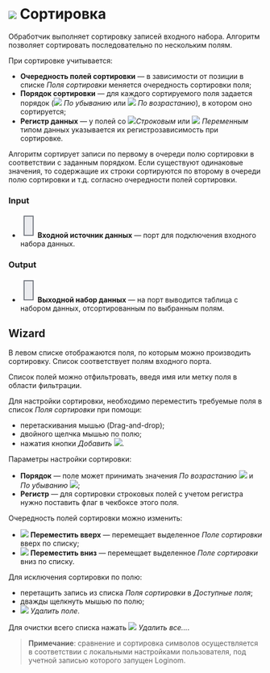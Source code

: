# ![](../../images/icons/components/sorting_default.svg) Сортировка

Обработчик выполняет сортировку записей входного набора. Алгоритм позволяет сортировать последовательно по нескольким полям.

При сортировке учитывается:

* **Очередность полей сортировки** — в зависимости от позиции в списке *Поля сортировки* меняется очередность сортировки поля;
* **Порядок сортировки** — для каждого сортируемого поля задается порядок (![](../../images/icons/sorting/order-switcher-desc_default.svg) *По убыванию* или ![](../../images/icons/sorting/order-switcher-asc_default.svg) *По возрастанию*), в котором оно сортируется;
* **Регистр данных** — у полей со ![](../../images/icons/data-types/string_default.svg)*Строковым* или ![](../../images/icons/data-types/variant_default.svg) *Переменным* типом данных указывается их регистрозависимость при сортировке.

Алгоритм сортирует записи по первому в очереди полю сортировки в соответствии с заданным порядком. Если существуют одинаковые значения, то содержащие их строки сортируются по второму в очереди полю сортировки и т.д. согласно очередности полей сортировки.

### Input

* ![](../../images/icons/app/node/ports/inputs/table_inactive.svg) **Входной источник данных** — порт для подключения входного набора данных.

### Output

* ![](../../images/icons/app/node/ports/inputs/table_inactive.svg) **Выходной набор данных** — на порт выводится таблица с набором данных, отсортированным по выбранным полям.

## Wizard

В левом списке отображаются поля, по которым можно производить сортировку. Список соответствует полям входного порта.

Список полей можно отфильтровать, введя имя или метку поля в области фильтрации.

Для настройки сортировки, необходимо переместить требуемые поля в список *Поля сортировки* при помощи:

* перетаскивания мышью (Drag-and-drop);
* двойного щелчка мышью по полю;
* нажатия кнопки *Добавить* ![](../../images/icons/toolbar-controls/arrow-r_default.svg).

Параметры настройки сортировки:

* **Порядок** — поле может принимать значения *По возрастанию* ![](../../images/icons/sorting/order-switcher-asc_default.svg) и *По убыванию* ![](../../images/icons/sorting/order-switcher-desc_default.svg);
* **Регистр** — для сортировки строковых полей с учетом регистра нужно поставить флаг в чекбоксе этого поля.

Очередность полей сортировки можно изменить:

* ![](../../images/icons/toolbar-controls/moveup_default.svg) **Переместить вверх** — перемещает выделенное *Поле сортировки* вверх по списку;
* ![](../../images/icons/toolbar-controls/movedown_default.svg) **Переместить вниз** — перемещает выделенное *Поле сортировки* вниз по списку.

Для исключения сортировки по полю:

* перетащить запись из списка *Поля сортировки* в *Доступные поля*;
* дважды щелкнуть мышью по полю;
* ![](../../images/icons/toolbar-controls/delete_default.svg) *Удалить поле*.

Для очистки всего списка нажать ![](../../images/icons/toolbar-controls/delete-all_default.svg) *Удалить все...*.

> **Примечание**: сравнение и сортировка символов осуществляется в соответствии с локальными настройками пользователя, под учетной записью которого запущен Loginom.
